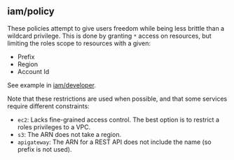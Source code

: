 ## iam/policy

These policies attempt to give users freedom while being less brittle than a wildcard privilege. This
is done by granting `*` access on resources, but limiting the roles scope to resources with a given:

- Prefix
- Region
- Account Id

See example in [iam/developer](../iam/developer/README.md).

Note that these restrictions are used when possible, and that some services require different constraints:

- `ec2`: Lacks fine-grained access control. The best option is to restrict a roles privileges to a VPC.
- `s3`: The ARN does not take a region.
- `apigateway`: The ARN for a REST API does not include the name (so prefix is not used).

